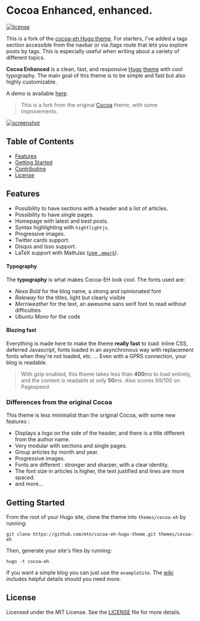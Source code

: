 # Cocoa Enhanced, enhanced.

[![license](https://img.shields.io/github/license/mashape/apistatus.svg)](https://github.com/mtn/cocoa-eh-hugo-theme/blob/master/LICENSE)

This is a fork of the [cocoa-eh Hugo
theme](https://github.com/mtn/cocoa-eh-hugo-theme). For starters, I've added a
tags section accessible from the navbar or via /tags route that lets you explore posts by tags. This is especially useful when writing about a variety of different topics.


**Cocoa Enhanced** is a clean, fast, and responsive [Hugo](http://gohugo.io) [theme](https://github.com/spf13/hugoThemes/) with cool typography. The main goal of this theme is to be simple and fast but also highly customizable.

A demo is available [here](https://kodewolf.com).

> This is a fork from the original [Cocoa](https://www.github.com/nishanths/cocoa-hugo-theme) theme, with some improvements.

[![screenshot](https://raw.githubusercontent.com/mtn/cocoa-eh-hugo-theme/master/images/screenshot.png)](https://raw.githubusercontent.com/mtn/cocoa-eh-hugo-theme/master/images/screenshot.png)

## Table of Contents

* [Features](#features)
* [Getting Started](#getting-started)
* [Contributing](#contributing)
* [License](#license)

## Features

* Possibility to have sections with a header and a list of articles.
* Possibility to have single pages.
* Homepage with latest and best posts.
* Syntax highlighting with `hightlightjs`.
* Progressive images.
* Twitter cards support.
* Disqus and Isso support.
* LaTeX support with MathJax ([use `.mmark`](https://github.com/mtn/cocoa-eh-hugo-theme/issues/92)).

#### Typography

The **typography** is what makes Cocoa-EH look cool. The fonts used are:

* *Nexa Bold* for the blog name, a strong and opinionated font
* *Raleway* for the titles, light but clearly visible
* *Merriweather* for the text, an awesome sans serif font to read without difficulties
* *Ubuntu Mono* for the code

#### Blazing fast

Everything is made here to make the theme **really fast** to load: inline CSS, deferred Javascript, fonts loaded in an asynchronous way with replacement fonts when they're not loaded, etc. ... Even with a GPRS connection, your blog is readable.

> With gzip enabled, this theme takes less than **400**ms to load entirely, and the content is readable at only **50**ms. Also scores 99/100 on Pagespeed.

### Differences from the original Cocoa

This theme is less minimalist than the original Cocoa, with some new features :

* Displays a logo on the side of the header, and there is a title different from the author name.
* Very modular with sections and single pages.
* Group articles by month and year.
* Progressive images.
* Fonts are different : stronger and sharper, with a clear identity.
* The font size in articles is higher, the text justified and lines are more spaced.
* and more...

## Getting Started 

From the root of your Hugo site, clone the theme into `themes/cocoa-eh` by running:

````
git clone https://github.com/mtn/cocoa-eh-hugo-theme.git themes/cocoa-eh
````

Then, generate your site's files by running:

````
hugo -t cocoa-eh
````

If you want a simple blog you can just use the `exampleSite`. The [wiki](https://github.com/mtn/cocoa-eh-hugo-theme/wiki) includes helpful details should you need more.

## License

Licensed under the MIT License. See the [LICENSE](https://github.com/mtn/cocoa-eh-hugo-theme/blob/master/LICENSE) file for more details.
